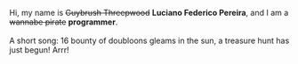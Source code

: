 Hi, my name is ~~Guybrush Threepwood~~ **Luciano Federico Pereira**, and I am a ~~wannabe pirate~~ **programmer**.<br><br>A short song: 16 bounty of doubloons gleams in the sun, a treasure hunt has just begun! Arrr!
